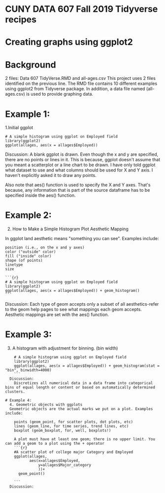 # CUNY DATA 607 Fall 2019 Tidyverse recipes

# Creating graphs using ggplot2
# Background
  2 files: Data 607 TidyVerse.RMD and all-ages.csv
  This project uses 2 files identified on the previous line.  The RMD file contains 10 different examples using ggplot2 from Tidyverse package.  In addition, a data file named (all-ages.csv) is used to provide graphing data.

# Example 1: 
  1.Initial ggplot 

  ```{r}
  # A simple histogram using ggplot on Employed field
  library(ggplot2)
  ggplot(allages, aes(x = allages$Employed)) 
  ```
  Discussion: 
  A blank ggplot is drawn. Even though the x and y are specified, there are no points or lines in it. This is because,  ggplot doesn't assume that you meant a scatterplot or a line chart to be drawn. I have only told ggplot what dataset to use and what columns should be used for X and Y axis. I haven't explicitly asked it to draw any points.

Also note that aes() function is used to specify the X and Y axes. That's because, any information that is part of the source dataframe has to be specified inside the aes() function.  

# Example 2: 
  2. How to Make a Simple Histogram Plot Aesthetic Mapping

  In ggplot land aesthetic means "something you can see". Examples include:

    position (i.e., on the x and y axes)
    color ("outside" color)
    fill ("inside" color)
    shape (of points)
    linetype
    size
    
    ```{r}
    # A simple histogram using ggplot on Employed field
    library(ggplot2)
    ggplot(allages, aes(x = allages$Employed)) + geom_histogram()
    ```    
  Discussion: 
    Each type of geom accepts only a subset of all aesthetics-refer to the geom help pages to see what mappings each geom accepts. Aesthetic mappings are set with the aes() function.
    
# Example 3:
  3. A histogram with adjustment for binning. (bin width)
```{r}
    # A simple histogram using ggplot on Employed field
    library(ggplot2)
    ggplot(allages, aes(x = allages$Employed)) + geom_histogram(stat = "bin", binwidth=4000)
    ```
  Discussion:
    Discretizes all numerical data in a data frame into categorical bins of equal length or content or based on automatically determined clusters.

# Example 4:
  4. Geometric objects with ggplots 
  Geometric objects are the actual marks we put on a plot. Examples include:

    points (geom_point, for scatter plots, dot plots, etc)
    lines (geom_line, for time series, trend lines, etc)
    boxplot (geom_boxplot, for, well, boxplots!)

    A plot must have at least one geom; there is no upper limit. You can add a geom to a plot using the + operator
    ```{r}
    #A scatter plot of college major Category and Employed
    ggplot(allages,
           aes(x=allages$Employed,
               y=allages$Major_category
               ))+
      geom_point()

    ```
  Discussion:
    
